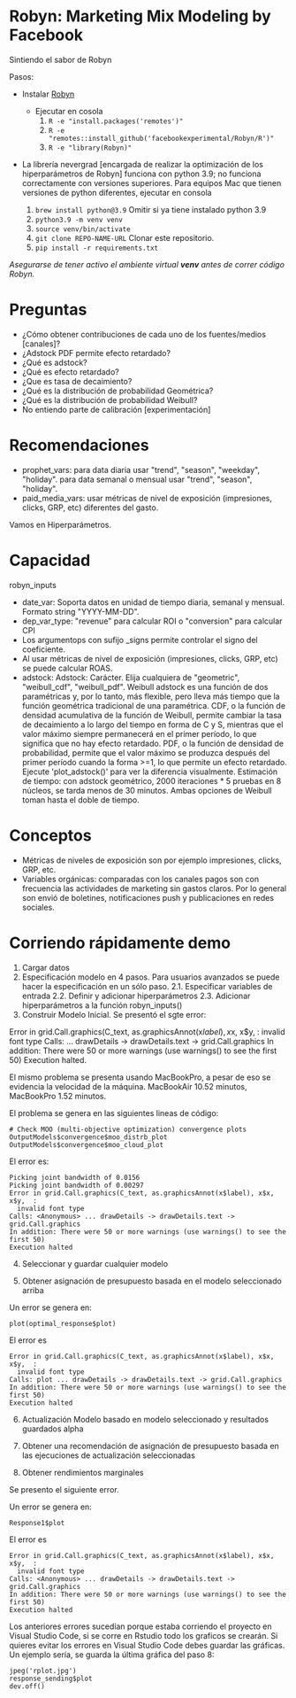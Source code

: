 # Robyn: Marketing Mix Modeling by Facebook

Sintiendo el sabor de Robyn

Pasos:

- Instalar [Robyn](https://facebookexperimental.github.io/Robyn/docs/quick-start/)
    - Ejecutar en cosola
        1. `R -e "install.packages('remotes')"`
        2. `R -e "remotes::install_github('facebookexperimental/Robyn/R')"`
        3. `R -e "library(Robyn)"`

- La librería nevergrad [encargada de realizar la optimización de los hiperparámetros de Robyn] funciona con python 3.9; no funciona correctamente con versiones superiores. Para equipos Mac que tienen versiones de python diferentes, ejecutar en consola

    1. `brew install python@3.9` Omitir si ya tiene instalado python 3.9
    2. `python3.9 -m venv venv` 
    3. `source venv/bin/activate`
    4. `git clone REPO-NAME-URL` Clonar este repositorio.
    5. `pip install -r requirements.txt`

*Asegurarse de tener activo el ambiente virtual **venv** antes de correr código Robyn.*

# Preguntas

- ¿Cómo obtener contribuciones de cada uno de los fuentes/medios [canales]?
- ¿Adstock PDF permite efecto retardado?
- ¿Qué es  adstock?
- ¿Qué es efecto retardado?
- ¿Que es tasa de decaimiento?
- ¿Qué es la distribución de probabilidad Geométrica?
- ¿Qué es la distribución de probabilidad Weibull?
- No entiendo parte de calibración [experimentación]


# Recomendaciones

- prophet_vars: para data diaria usar "trend", "season", "weekday", "holiday". para data semanal o mensual usar "trend", "season", "holiday".
- paid_media_vars: usar métricas de nivel de exposición (impresiones, clicks, GRP, etc) diferentes del gasto.

Vamos en Hiperparámetros.


# Capacidad

robyn_inputs

- date_var:  Soporta datos en unidad de tiempo diaria, semanal y mensual. Formato string "YYYY-MM-DD".
- dep_var_type: "revenue" para calcular ROI o "conversion" para calcular CPI
- Los argumentops con sufijo _signs permite controlar el signo del coeficiente.
- Al usar métricas de nivel de exposición (impresiones, clicks, GRP, etc) se puede calcular ROAS.
- adstock: Adstock: Carácter. Elija cualquiera de "geometric", "weibull_cdf", "weibull_pdf". Weibull adstock es una función de dos paramétricas y, por lo tanto, más flexible, pero lleva más tiempo que la función geométrica tradicional de una paramétrica. CDF, o la función de densidad acumulativa de la función de Weibull, permite cambiar la tasa de decaimiento a lo largo del tiempo en forma de C y S, mientras que el valor máximo siempre permanecerá en el primer período, lo que significa que no hay efecto retardado. PDF, o la función de densidad de probabilidad, permite que el valor máximo se produzca después del primer período cuando la forma >=1, lo que permite un efecto retardado. Ejecute 'plot_adstock()' para ver la diferencia visualmente. Estimación de tiempo: con adstock geométrico, 2000 iteraciones * 5 pruebas en 8 núcleos, se tarda menos de 30 minutos. Ambas opciones de Weibull toman hasta el doble de tiempo.

# Conceptos

- Métricas de niveles de exposición son por ejemplo impresiones, clicks, GRP, etc.
- Variables orgánicas: comparadas con los canales pagos son con frecuencia las actividades de marketing sin gastos claros. Por lo general son envió de boletines, notificaciones push y publicaciones en redes sociales.

# Corriendo rápidamente demo

1. Cargar datos
2. Especificación modelo en 4 pasos. Para usuarios avanzados se puede hacer la especificación en un sólo paso.
 2.1. Especificar variables de entrada
 2.2. Definir y adicionar hiperparámetros
 2.3. Adicionar hiperparámetros a la función robyn_inputs()
3. Construir Modelo Inicial. Se presentó el sgte error:

Error in grid.Call.graphics(C_text, as.graphicsAnnot(x$label), x$x, x$y,  : 
  invalid font type
Calls: <Anonymous> ... drawDetails -> drawDetails.text -> grid.Call.graphics
In addition: There were 50 or more warnings (use warnings() to see the first 50)
Execution halted.


El mismo problema se presenta usando MacBookPro, a pesar de eso se evidencia la velocidad de la máquina. MacBookAir 10.52 minutos, MacBookPro 1.52 minutos.

El problema se genera en las siguientes lineas de código:


```
# Check MOO (multi-objective optimization) convergence plots
OutputModels$convergence$moo_distrb_plot
OutputModels$convergence$moo_cloud_plot
```

El error es:

```
Picking joint bandwidth of 0.0156
Picking joint bandwidth of 0.00297
Error in grid.Call.graphics(C_text, as.graphicsAnnot(x$label), x$x, x$y,  : 
  invalid font type
Calls: <Anonymous> ... drawDetails -> drawDetails.text -> grid.Call.graphics
In addition: There were 50 or more warnings (use warnings() to see the first 50)
Execution halted
```

4. Seleccionar y guardar cualquier modelo

5. Obtener asignación de presupuesto basada en el modelo seleccionado arriba

Un error se genera en:

```
plot(optimal_response$plot)
```

El error es

```
Error in grid.Call.graphics(C_text, as.graphicsAnnot(x$label), x$x, x$y,  : 
  invalid font type
Calls: plot ... drawDetails -> drawDetails.text -> grid.Call.graphics
In addition: There were 50 or more warnings (use warnings() to see the first 50)
Execution halted
```

6. Actualización Modelo basado en modelo seleccionado y resultados guardados alpha

7. Obtener una recomendación de asignación de presupuesto basada en las ejecuciones de actualización seleccionadas

8. Obtener rendimientos marginales

Se presento el siguiente error.

Un error se genera en:

```
Response1$plot
```

El error es

```
Error in grid.Call.graphics(C_text, as.graphicsAnnot(x$label), x$x, x$y,  : 
  invalid font type
Calls: <Anonymous> ... drawDetails -> drawDetails.text -> grid.Call.graphics
In addition: There were 50 or more warnings (use warnings() to see the first 50)
Execution halted
```
Los anteriores errores sucedían porque estaba corriendo el proyecto en Visual Studio Code, si se corre en Rstudio todo los graficos se crearán. Si quieres evitar los errores en Visual Studio Code debes guardar las gráficas. Un ejemplo sería, se guarda la última gráfica del paso 8:

```
jpeg('rplot.jpg')
response_sending$plot
dev.off()
```
